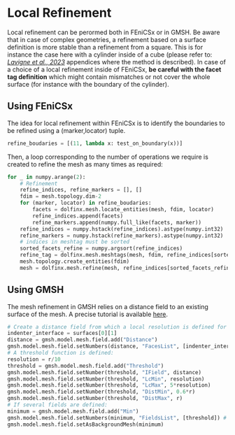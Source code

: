 # Local Refinement

Local refinement can be perormed both in FEniCSx or in GMSH. Be aware that in case of complex geometries, a refinement based on a surface definition is more stable than a refinement from a square. This is for instance the case here with a cylinder inside of a cube (please refer to: *[Lavigne et al., 2023](https://doi.org/10.1016/j.jmbbm.2023.105902)* appendices where the method is described). In case of a choice of a local refinement inside of FEniCSx, **be careful with the facet tag definition** which might contain mismatches or not cover the whole surface (for instance with the boundary of the cylinder).

## Using FEniCSx

The idea for local refinement within FEniCSx is to identify the boundaries to be refined using a (marker,locator) tuple. 

```python
refine_boudaries = [(11, lambda x: test_on_boundary(x))]
```

Then, a loop corresponding to the number of operations we require is created to refine the mesh as many times as required:

```python
for _ in numpy.arange(2):
    # Refinement 
    refine_indices, refine_markers = [], []
    fdim = mesh.topology.dim-2
    for (marker, locator) in refine_boudaries:
        facets = dolfinx.mesh.locate_entities(mesh, fdim, locator)
        refine_indices.append(facets)
        refine_markers.append(numpy.full_like(facets, marker))
    refine_indices = numpy.hstack(refine_indices).astype(numpy.int32)
    refine_markers = numpy.hstack(refine_markers).astype(numpy.int32)
    # indices in meshtag must be sorted
    sorted_facets_refine = numpy.argsort(refine_indices)
    refine_tag = dolfinx.mesh.meshtags(mesh, fdim, refine_indices[sorted_facets_refine], refine_markers[sorted_facets_refine])
    mesh.topology.create_entities(fdim)
    mesh = dolfinx.mesh.refine(mesh, refine_indices[sorted_facets_refine])
```

## Using GMSH

The mesh refinement in GMSH relies on a distance field to an existing surface of the mesh. A precise tutorial is available [here](https://jsdokken.com/src/tutorial_gmsh.html).

```python
# Create a distance field from which a local resolution is defined for the refinement
indenter_interface = surfaces[0][1]
distance = gmsh.model.mesh.field.add("Distance")
gmsh.model.mesh.field.setNumbers(distance, "FacesList", [indenter_interface])
# A threshold function is defined:
resolution = r/10
threshold = gmsh.model.mesh.field.add("Threshold")
gmsh.model.mesh.field.setNumber(threshold, "IField", distance)
gmsh.model.mesh.field.setNumber(threshold, "LcMin", resolution)
gmsh.model.mesh.field.setNumber(threshold, "LcMax", 5*resolution)
gmsh.model.mesh.field.setNumber(threshold, "DistMin", 0.6*r)
gmsh.model.mesh.field.setNumber(threshold, "DistMax", r)
# If several fields are defined:
minimum = gmsh.model.mesh.field.add("Min")
gmsh.model.mesh.field.setNumbers(minimum, "FieldsList", [threshold]) # add other fields in the list if needed
gmsh.model.mesh.field.setAsBackgroundMesh(minimum)
```